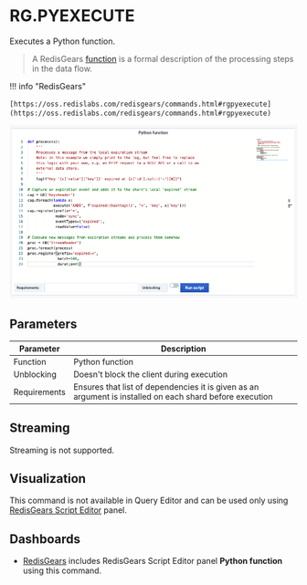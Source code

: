 # RG.PYEXECUTE

Executes a Python function.

> A RedisGears [function](https://oss.redislabs.com/redisgears/functions.html#function) is a formal description of the processing steps in the data flow.

!!! info "RedisGears"

    [https://oss.redislabs.com/redisgears/commands.html#rgpyexecute](https://oss.redislabs.com/redisgears/commands.html#rgpyexecute)

![RG.PYEXECUTE](../../images/redis-app/panels/gears-panel.png)

## Parameters

| Parameter    | Description                                                                                              |
| ------------ | -------------------------------------------------------------------------------------------------------- |
| Function     | Python function                                                                                          |
| Unblocking   | Doesn't block the client during execution                                                                |
| Requirements | Ensures that list of dependencies it is given as an argument is installed on each shard before execution |

## Streaming

Streaming is not supported.

## Visualization

This command is not available in Query Editor and can be used only using [RedisGears Script Editor](../../redis-app/panels/redis-gears-panel.md) panel.

## Dashboards

- [RedisGears](../../redis-app/dashboards/redis-gears.md) includes RedisGears Script Editor panel **Python function** using this command.
